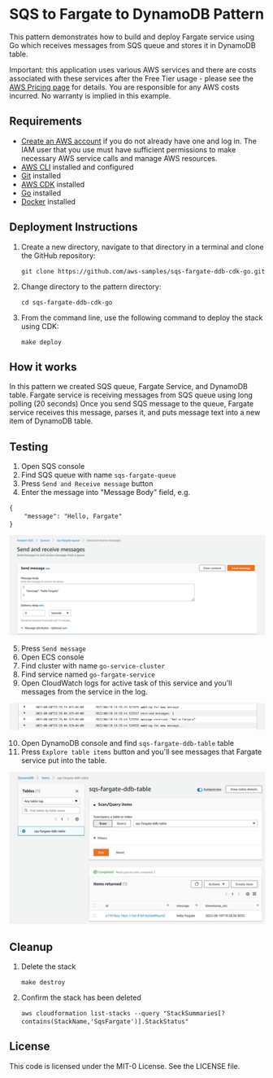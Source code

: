 # SQS to Fargate to DynamoDB Pattern

This pattern demonstrates how to build and deploy Fargate service using Go which receives messages from SQS queue and stores it in DynamoDB table.

Important: this application uses various AWS services and there are costs associated with these services after the Free Tier usage - please see the [AWS Pricing page](https://aws.amazon.com/pricing/) for details. You are responsible for any AWS costs incurred. No warranty is implied in this example.

## Requirements

* [Create an AWS account](https://portal.aws.amazon.com/gp/aws/developer/registration/index.html) if you do not already have one and log in. The IAM user that you use must have sufficient permissions to make necessary AWS service calls and manage AWS resources.
* [AWS CLI](https://docs.aws.amazon.com/cli/latest/userguide/install-cliv2.html) installed and configured
* [Git](https://git-scm.com/book/en/v2/Getting-Started-Installing-Git) installed
* [AWS CDK](https://docs.aws.amazon.com/cdk/v2/guide/getting_started.html) installed
* [Go](https://go.dev/doc/install) installed
* [Docker](https://docs.docker.com/engine/install/) installed

## Deployment Instructions

1. Create a new directory, navigate to that directory in a terminal and clone the GitHub repository:
    ```
    git clone https://github.com/aws-samples/sqs-fargate-ddb-cdk-go.git
    ```
1. Change directory to the pattern directory:
    ```
    cd sqs-fargate-ddb-cdk-go
    ```
1. From the command line, use the following command to deploy the stack using CDK:
    ```
    make deploy
    ```

## How it works

In this pattern we created SQS queue, Fargate Service, and DynamoDB table.
Fargate service is receiving messages from SQS queue using long polling (20 seconds)
Once you send SQS message to the queue, Fargate service receives this message, parses it, and puts message text into a new item of DynamoDB table.


## Testing

1. Open SQS console
2. Find SQS queue with name `sqs-fargate-queue`
3. Press `Send and Receive message` button
4. Enter the message into "Message Body" field, e.g.
```
{
    "message": "Hello, Fargate"
}
```

![image1](images/image1.png)

5. Press `Send message`
6. Open ECS console
7. Find cluster with name `go-service-cluster`
8. Find service named `go-fargate-service`
9. Open CloudWatch logs for active task of this service and you'll messages from the service in the log.

![image2](images/image2.png)

10. Open DynamoDB console and find `sqs-fargate-ddb-table` table
11. Press `Explore table items` button and you'll see messages that Fargate service put into the table.

![image3](images/image3.png)

## Cleanup

1. Delete the stack
    ```
    make destroy
    ```
2. Confirm the stack has been deleted
    ```
    aws cloudformation list-stacks --query "StackSummaries[?contains(StackName,'SqsFargate')].StackStatus"
    ```


## License

This code is licensed under the MIT-0 License. See the LICENSE file.